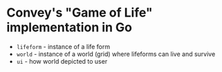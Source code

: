 # Convey's "Game of Life" implementation in Go

 - `lifeform` - instance of a life form
 - `world` - instance of a world (grid) where lifeforms can live and survive
 - `ui` - how world depicted to user
